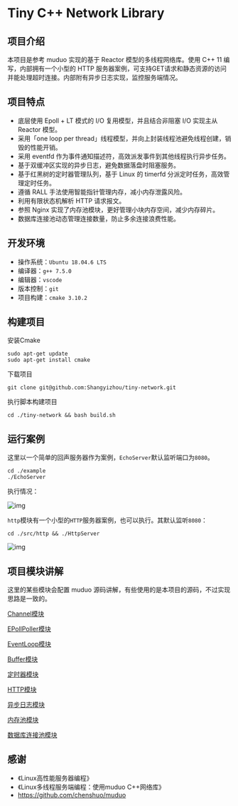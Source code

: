 # Tiny C++ Network Library

## 项目介绍

本项目是参考 muduo 实现的基于 Reactor 模型的多线程网络库。使用 C++ 11 编写，内部拥有一个小型的 HTTP 服务器案例，可支持GET请求和静态资源的访问并能处理超时连接。内部附有异步日志实现，监控服务端情况。

## 项目特点

- 底层使用 Epoll + LT 模式的 I/O 复用模型，并且结合非阻塞 I/O  实现主从 Reactor 模型。
- 采用「one loop per thread」线程模型，并向上封装线程池避免线程创建，销毁的性能开销。
- 采用 eventfd 作为事件通知描述符，高效派发事件到其他线程执行异步任务。
- 基于双缓冲区实现的异步日志，避免数据落盘时阻塞服务。
- 基于红黑树的定时器管理队列，基于 Linux 的 timerfd 分派定时任务，高效管理定时任务。
- 遵循 RALL 手法使用智能指针管理内存，减小内存泄露风险。
- 利用有限状态机解析 HTTP 请求报文。
- 参照 Nginx 实现了内存池模块，更好管理小块内存空间，减少内存碎片。
- 数据库连接池动态管理连接数量，防止多余连接浪费性能。

## 开发环境

- 操作系统：`Ubuntu 18.04.6 LTS`
- 编译器：`g++ 7.5.0`
- 编辑器：`vscode`
- 版本控制：`git`
- 项目构建：`cmake 3.10.2`

## 构建项目

安装Cmake

```shell
sudo apt-get update
sudo apt-get install cmake
```

下载项目

```shell
git clone git@github.com:Shangyizhou/tiny-network.git
```

执行脚本构建项目

```shell
cd ./tiny-network && bash build.sh
```

## 运行案例

这里以一个简单的回声服务器作为案例，`EchoServer`默认监听端口为`8080`。

```shell
cd ./example
./EchoServer
```

执行情况：

![img](https://cdn.nlark.com/yuque/0/2022/png/26752078/1663561528671-14461537-2593-4d52-b8da-da0c79248374.png)

`http`模块有一个小型的`HTTP`服务器案例，也可以执行。其默认监听`8080`：

```shell
cd ./src/http && ./HttpServer
```

![img](https://cdn.nlark.com/yuque/0/2022/png/26752078/1663577836134-85f389cc-a3ac-4b55-8bb8-05d751633e39.png)

## 项目模块讲解

这里的某些模块会配置 muduo 源码讲解，有些使用的是本项目的源码，不过实现思路是一致的。

[Channel模块]()

[EPollPoller模块]()

[EventLoop模块]()

[Buffer模块](./项目讲解/Buffer)

[定时器模块](./项目讲解/定时器模块)

[HTTP模块]()

[异步日志模块]()

[内存池模块]()

[数据库连接池模块]()

## 感谢
- 《Linux高性能服务器编程》
- 《Linux多线程服务端编程：使用muduo C++网络库》
- https://github.com/chenshuo/muduo